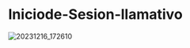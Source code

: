 # Iniciode-Sesion-llamativo

![20231216_172610](https://github.com/borellymedinav/Iniciode-Sesion-llamativo/assets/154014124/e1c850cf-cee6-4816-a513-a8788406842f)
